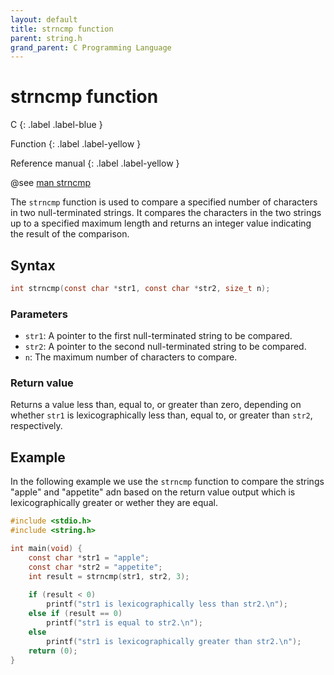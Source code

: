 ```yaml
---
layout: default
title: strncmp function
parent: string.h
grand_parent: C Programming Language
---
```


# strncmp function

C
{: .label .label-blue }

Function
{: .label .label-yellow }

Reference manual
{: .label .label-yellow }

@see [man strncmp](https://linux.die.net/man/3/strncmp)

The `strncmp` function is used to compare a specified number of characters in two null-terminated strings. It compares the characters in the two strings up to a specified maximum length and returns an integer value indicating the result of the comparison.

## Syntax

```c
int strncmp(const char *str1, const char *str2, size_t n);
```

### Parameters

- `str1`: A pointer to the first null-terminated string to be compared.
- `str2`: A pointer to the second null-terminated string to be compared.
- `n`: The maximum number of characters to compare.

### Return value

Returns a value less than, equal to, or greater than zero, depending on whether `str1` is lexicographically less than, equal to, or greater than `str2`, respectively.

## Example

In the following example we use the `strncmp` function to compare the strings "apple" and "appetite" adn based on the return value output which is lexicographically greater or wether they are equal.

```c
#include <stdio.h>
#include <string.h>

int main(void) {
    const char *str1 = "apple";
    const char *str2 = "appetite";
    int result = strncmp(str1, str2, 3);
    
    if (result < 0)
        printf("str1 is lexicographically less than str2.\n");
    else if (result == 0)
        printf("str1 is equal to str2.\n");
    else
        printf("str1 is lexicographically greater than str2.\n");
    return (0);
}
```
